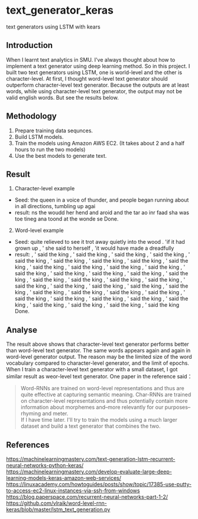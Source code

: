 # text_generator_keras
text generators using LSTM with kears

## Introduction

When I learnt text analytics in SMU. I've always thought about how to implement a text generator using deep learning method. So in this project. I built two text generators using LSTM, one is world-level and the other is character-level. At first, I thought word-level text generator should outperform character-level text generator. Because the outputs are at least words, while using character-level text generator, the output may not be valid english words. But see the results below.

## Methodology

1. Prepare training data sequnces.
2. Build LSTM models.
3. Train the models using Amazon AWS EC2. (It takes about 2 and a half hours to run the two models)
4. Use the best models to generate text.

## Result

1. Character-level example </br>
* Seed:  the queen in a voice of thunder, and people began running about in all directions, tumbling up agai </br>
* result: ns the woudd her hend and aroid and the tar ao inr faad sha was toe tineg ana toond at the wonde se
Done.

2. Word-level example </br>
* Seed: quite relieved to see it trot away quietly into the wood . 'if it had grown up , ' she said to herself , 'it would have made a dreadfully </br>
* result: , ' said the king , ' said the king , ' said the king , ' said the king , ' said the king , ' said the king , ' said the king , ' said the king , ' said the king , ' said the king , ' said the king , ' said the king , ' said the king , ' said the king , ' said the king , ' said the king , ' said the king , ' said the king , ' said the king , ' said the king , ' said the king , ' said the king , ' said the king , ' said the king , ' said the king , ' said the king , ' said the king , ' said the king , ' said the king , ' said the king , ' said the king , ' said the king , ' said the king , ' said the king , ' said the king , ' said the king , ' said the king , ' said the king , ' said the king , ' said the king 
Done.

## Analyse

The result above shows that character-level text generator performs better than word-level text generator. The same words appears again and again in word-level generator output. The reason may be the limited size of the word vocabulary compared to character-level generator, and the limit of epochs. When I train a character-level text generator with a small dataset, I got similar result as weor-level text generator. One paper in the reference said：</br>
> Word-RNNs are trained on word-level representations and thus are quite effective at capturing semantic meaning. Char-RNNs are trained on character-level representations and thus potentially contain more information about morphemes and–more relevantly for our purposes–rhyming and meter. </br>
If I have time later. I'll try to train the models using a much larger dataset and build a text generator that combines the two.

## References
https://machinelearningmastery.com/text-generation-lstm-recurrent-neural-networks-python-keras/ </br>
https://machinelearningmastery.com/develop-evaluate-large-deep-learning-models-keras-amazon-web-services/ </br>
https://linuxacademy.com/howtoguides/posts/show/topic/17385-use-putty-to-access-ec2-linux-instances-via-ssh-from-windows </br>
https://blog.paperspace.com/recurrent-neural-networks-part-1-2/ </br>
https://github.com/vlraik/word-level-rnn-keras/blob/master/lstm_text_generation.py
